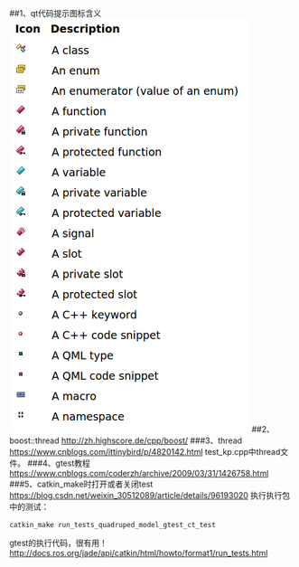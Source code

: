 ##1、qt代码提示图标含义
![instrunctions](/assets/instrunctions.png)
##2、boost::thread
http://zh.highscore.de/cpp/boost/
###3、thread
https://www.cnblogs.com/ittinybird/p/4820142.html
test_kp.cpp中thread文件。
###4、gtest教程
https://www.cnblogs.com/coderzh/archive/2009/03/31/1426758.html
###5、catkin_make时打开或者关闭test
https://blog.csdn.net/weixin_30512089/article/details/96193020
执行执行包中的测试：
```
catkin_make run_tests_quadruped_model_gtest_ct_test
```
gtest的执行代码，很有用！
http://docs.ros.org/jade/api/catkin/html/howto/format1/run_tests.html
